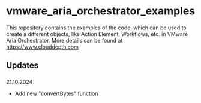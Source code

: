 # vmware_aria_orchestrator_examples

This repository contains the examples of the code, which can be used to create a different objects, like Action Element, Workflows, etc. in VMware Aria Orchestrator.
More details can be found at <https://www.clouddepth.com>

## Updates

###

21.10.2024:

- Add new "convertBytes" function
